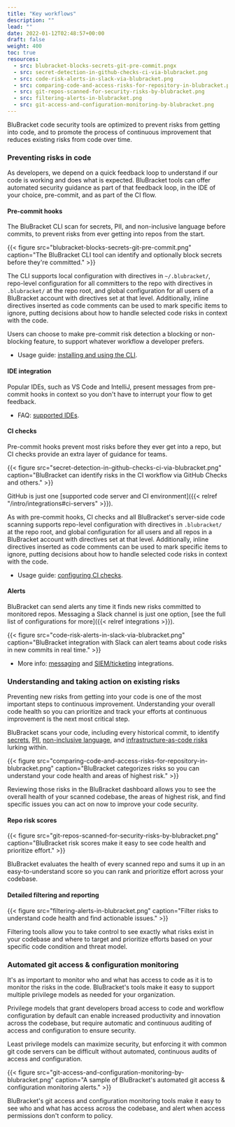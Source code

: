 ```yaml
---
title: "Key workflows"
description: ""
lead: ""
date: 2022-01-12T02:48:57+00:00
draft: false
weight: 400
toc: true
resources:
  - src: blubracket-blocks-secrets-git-pre-commit.pngx
  - src: secret-detection-in-github-checks-ci-via-blubracket.png
  - src: code-risk-alerts-in-slack-via-blubracket.png
  - src: comparing-code-and-access-risks-for-repository-in-blubracket.png
  - src: git-repos-scanned-for-security-risks-by-blubracket.png
  - src: filtering-alerts-in-blubracket.png
  - src: git-access-and-configuration-monitoring-by-blubracket.png
---
```


BluBracket code security tools are optimized to prevent risks from getting into code, and to promote the process of continuous improvement that reduces existing risks from code over time.

### Preventing risks in code

As developers, we depend on a quick feedback loop to understand if our code is working and does what is expected. BluBracket tools can offer automated security guidance as part of that feedback loop, in the IDE of your choice, pre-commit, and as part of the CI flow.

#### Pre-commit hooks

The BluBracket CLI scan for secrets, PII, and non-inclusive language before commits, to prevent risks from ever getting into repos from the start.

{{< figure src="blubracket-blocks-secrets-git-pre-commit.png" caption="The BluBracket CLI tool can identify and optionally block secrets before they're committed." >}}

The CLI supports local configuration with directives in `~/.blubracket/`, repo-level configuration for all committers to the repo with directives in `.blubracket/` at the repo root, and global configuration for all users of a BluBracket account with directives set at that level. Additionally, inline directives inserted as code comments can be used to mark specific items to ignore, putting decisions about how to handle selected code risks in context with the code.

Users can choose to make pre-commit risk detection a blocking or non-blocking feature, to support whatever workflow a developer prefers.

- Usage guide: [installing and using the CLI](/how-to/cli/).

#### IDE integration

Popular IDEs, such as VS Code and IntelliJ, present messages from pre-commit hooks in context so you don't have to interrupt your flow to get feedback.

- FAQ: [supported IDEs](/faq/supported-ide/).

#### CI checks

Pre-commit hooks prevent most risks before they ever get into a repo, but CI checks provide an extra layer of guidance for teams.

{{< figure src="secret-detection-in-github-checks-ci-via-blubracket.png" caption="BluBracket can identify risks in the CI workflow via GitHub Checks and others." >}}

GitHub is just one [supported code server and CI environment]({{< relref "/intro/integrations#ci-servers" >}}).

As with pre-commit hooks, CI checks and all BluBracket's server-side code scanning supports repo-level configuration with directives in `.blubracket/` at the repo root, and global configuration for all users and all repos in a BluBracket account with directives set at that level. Additionally, inline directives inserted as code comments can be used to mark specific items to ignore, putting decisions about how to handle selected code risks in context with the code.

- Usage guide: [configuring CI checks](/how-to/ci-checks/).

#### Alerts

BluBracket can send alerts any time it finds new risks committed to monitored repos. Messaging a Slack channel is just one option, [see the full list of configurations for more]({{< relref integrations >}}).

{{< figure src="code-risk-alerts-in-slack-via-blubracket.png" caption="BluBracket integration with Slack can alert teams about code risks in new commits in real time." >}}

- More info: [messaging](/intro/integrations/#messaging) and [SIEM/ticketing](/intro/integrations/#ticketing--incident-management) integrations.

### Understanding and taking action on existing risks

Preventing new risks from getting into your code is one of the most important steps to continuous improvement. Understanding your overall code health so you can prioritize and track your efforts at continuous improvement is the next most critical step.

BluBracket scans your code, including every historical commit, to identify [secrets](/intro/use-cases/#secrets), [PII](/intro/use-cases/#pii), [non-inclusive language](/intro/use-cases/#inclusive-language), and [infrastructure-as-code risks](/intro/use-cases/#iac) lurking within.

{{< figure src="comparing-code-and-access-risks-for-repository-in-blubracket.png" caption="BluBracket categorizes risks so you can understand your code health and areas of highest risk." >}}

Reviewing those risks in the BluBracket dashboard allows you to see the overall health of your scanned codebase, the areas of highest risk, and find specific issues you can act on now to improve your code security.

#### Repo risk scores

{{< figure src="git-repos-scanned-for-security-risks-by-blubracket.png" caption="BluBracket risk scores make it easy to see code health and prioritize effort." >}}

BluBracket evaluates the health of every scanned repo and sums it up in an easy-to-understand score so you can rank and prioritize effort across your codebase.

#### Detailed filtering and reporting

{{< figure src="filtering-alerts-in-blubracket.png" caption="Filter risks to understand code health and find actionable issues." >}}

Filtering tools allow you to take control to see exactly what risks exist in your codebase and where to target and prioritize efforts based on your specific code condition and threat model.

### Automated git access & configuration monitoring

It's as important to monitor who and what has access to code as it is to monitor the risks in the code. BluBracket's tools make it easy to support multiple privilege models as needed for your organization.

Privilege models that grant developers broad access to code and workflow configuration by default can enable increased productivity and innovation across the codebase, but require automatic and continuous auditing of access and configuration to ensure security.

Least privilege models can maximize security, but enforcing it with common git code servers can be difficult without automated, continuous audits of access and configuration.

{{< figure src="git-access-and-configuration-monitoring-by-blubracket.png" caption="A sample of BluBracket's automated git access & configuration monitoring alerts." >}}

BluBracket's git access and configuration monitoring tools make it easy to see who and what has access across the codebase, and alert when access permissions don't conform to policy.
